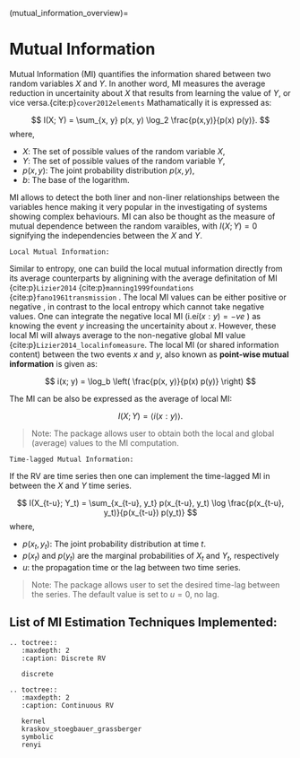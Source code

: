 (mutual_information_overview)=
# Mutual Information
Mutual Information (MI) quantifies the information shared between two random variables $X$ and $Y$. 
In another word, MI measures the average reduction in uncertainity about $X$ that results from learning the value of $Y$, or vice versa.{cite:p}`cover2012elements`
Mathamatically it is expressed as:

$$
I(X; Y) = \sum_{x, y} p(x, y) \log_2 \frac{p(x,y)}{p(x) p(y)}.
$$
where,
- $X$: The set of possible values of the random variable $X$,
- $Y$: The set of possible values of the random variable $Y$,
- $p(x,y)$: The joint probability distribution $p(x,y)$,
- $b$: The base of the logarithm.

MI allows to detect the both liner and non-liner relationships between the variables hence making it very popular in the investigating of systems showing complex behaviours. MI can also be thought as the measure of mutual dependence between the random varaibles, with $I(X; Y) = 0$ signifying the independencies between the $X$ and $Y$.

``Local Mutual Information:`` 

Similar to entropy, one can build the local mutual information directly from its average counterparts by alignining with the average definitation of MI {cite:p}`Lizier2014` {cite:p}`manning1999foundations` {cite:p}`fano1961transmission` .
The local MI values can be either positive or negative , in contrast to the local entropy which cannot take negative values. One can integrate the negative local MI (i.e$i(x: y)=-ve$ ) as knowing the event $y$ increasing the uncertainity about $x$. 
However, these local MI will always average to the non-negative global MI value {cite:p}`Lizier2014_localinfomeasure`. 
The local MI (or shared information content) between the two events $x$ and $y$, also known as **point-wise mutual information** is given as:

 $$
   i(x; y) = \log_b \left( \frac{p(x, y)}{p(x) p(y)} \right)
  $$

The MI can be also be expressed as the average of local MI:

$$
I(X; Y) = \langle i(x: y) \rangle.
$$

> Note:
> The package allows user to obtain both the local and global (average) values to the MI computation.

``Time-lagged Mutual Information:`` 

If the RV are time series then one can implement the time-lagged MI in between the $X$ and $Y$ time series.

$$
I(X_{t-u}; Y_t) = \sum_{x_{t-u}, y_t} p(x_{t-u}, y_t) \log \frac{p(x_{t-u}, y_t)}{p(x_{t-u}) p(y_t)}
$$
where,
- $p(x_t,y_t)$: The joint probability distribution at time $t$.
- $p(x_t)$ and  $p(y_t)$ are the marginal probabilities of $X_t$ and $Y_t$, respectively
- $u$: the propagation time or the lag between two time series.

> Note:
> The package allows user to set the desired time-lag between the series. The default value is set to $u=0$, no lag. 

## List of MI Estimation Techniques Implemented:




```{eval-rst}
.. toctree::
   :maxdepth: 2
   :caption: Discrete RV

   discrete

.. toctree::
   :maxdepth: 2
   :caption: Continuous RV

   kernel
   kraskov_stoegbauer_grassberger
   symbolic
   renyi
```
